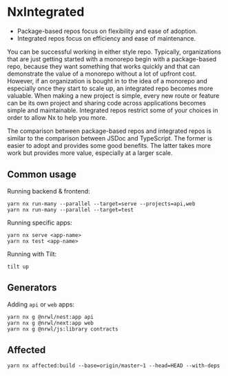 # NxIntegrated

- Package-based repos focus on flexibility and ease of adoption. 
- Integrated repos focus on efficiency and ease of maintenance.

You can be successful working in either style repo. Typically, organizations that are just getting started with a monorepo begin with a package-based repo, because they want something that works quickly and that can demonstrate the value of a monorepo without a lot of upfront cost. However, if an organization is bought in to the idea of a monorepo and especially once they start to scale up, an integrated repo becomes more valuable. When making a new project is simple, every new route or feature can be its own project and sharing code across applications becomes simple and maintainable. Integrated repos restrict some of your choices in order to allow Nx to help you more.

The comparison between package-based repos and integrated repos is similar to the comparison between JSDoc and TypeScript. The former is easier to adopt and provides some good benefits. The latter takes more work but provides more value, especially at a larger scale.

## Common usage

Running backend & frontend:

```
yarn nx run-many --parallel --target=serve --projects=api,web
yarn nx run-many --parallel --target=test
```

Running specific apps:

```
yarn nx serve <app-name>
yarn nx test <app-name>
```

Running with Tilt:

```
tilt up
```

## Generators

Adding `api` or `web` apps:

```
yarn nx g @nrwl/nest:app api
yarn nx g @nrwl/next:app web
yarn nx g @nrwl/js:library contracts
```

## Affected

```
yarn nx affected:build --base=origin/master~1 --head=HEAD --with-deps
```
